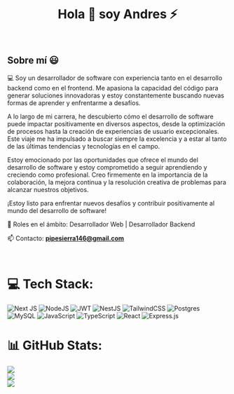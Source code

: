 <h1 align="center">Hola 👋  soy Andres ⚡ </h1> 

<br>

<h2>Sobre mí 😃</h2>

<p align="left">
💻 Soy un desarrollador de software con experiencia tanto en el desarrollo backend como en el frontend. Me apasiona la capacidad del código para generar soluciones innovadoras y estoy constantemente buscando nuevas formas de aprender y enfrentarme a desafíos.

A lo largo de mi carrera, he descubierto cómo el desarrollo de software puede impactar positivamente en diversos aspectos, desde la optimización de procesos hasta la creación de experiencias de usuario excepcionales. Este viaje me ha impulsado a buscar siempre la excelencia y a estar al tanto de las últimas tendencias y tecnologías en el campo.

Estoy emocionado por las oportunidades que ofrece el mundo del desarrollo de software y estoy comprometido a seguir aprendiendo y creciendo como profesional. Creo firmemente en la importancia de la colaboración, la mejora continua y la resolución creativa de problemas para alcanzar nuestros objetivos.

¡Estoy listo para enfrentar nuevos desafíos y contribuir positivamente al mundo del desarrollo de software!
</p>


📝 Roles en el ámbito: Desarrollador Web | Desarrollador Backend

📫 Contacto: **pipesierra146@gmail.com**
<!--Intro end-->
  </p>
<br>


# 💻 Tech Stack:
![Next JS](https://img.shields.io/badge/Next-black?style=for-the-badge&logo=next.js&logoColor=white) ![NodeJS](https://img.shields.io/badge/node.js-6DA55F?style=for-the-badge&logo=node.js&logoColor=white) ![JWT](https://img.shields.io/badge/JWT-black?style=for-the-badge&logo=JSON%20web%20tokens) ![NestJS](https://img.shields.io/badge/nestjs-%23E0234E.svg?style=for-the-badge&logo=nestjs&logoColor=white) ![TailwindCSS](https://img.shields.io/badge/tailwindcss-%2338B2AC.svg?style=for-the-badge&logo=tailwind-css&logoColor=white) ![Postgres](https://img.shields.io/badge/postgres-%23316192.svg?style=for-the-badge&logo=postgresql&logoColor=white) ![MySQL](https://img.shields.io/badge/mysql-%2300000f.svg?style=for-the-badge&logo=mysql&logoColor=white) ![JavaScript](https://img.shields.io/badge/javascript-%23323330.svg?style=for-the-badge&logo=javascript&logoColor=%23F7DF1E) ![TypeScript](https://img.shields.io/badge/typescript-%23007ACC.svg?style=for-the-badge&logo=typescript&logoColor=white) ![React](https://img.shields.io/badge/react-%2320232a.svg?style=for-the-badge&logo=react&logoColor=%2361DAFB) ![Express.js](https://img.shields.io/badge/express.js-%23404d59.svg?style=for-the-badge&logo=express&logoColor=%2361DAFB)
# 📊 GitHub Stats:
![](https://github-readme-stats.vercel.app/api?username=andreskps&theme=highcontrast&hide_border=false&include_all_commits=true&count_private=true)<br/>
![](https://github-readme-streak-stats.herokuapp.com/?user=andreskps&theme=highcontrast&hide_border=false)<br/>
![](https://github-readme-stats.vercel.app/api/top-langs/?username=andreskps&theme=highcontrast&hide_border=false&include_all_commits=true&count_private=true&layout=compact)




